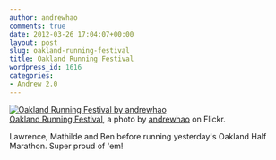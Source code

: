 ```yaml
---
author: andrewhao
comments: true
date: 2012-03-26 17:04:07+00:00
layout: post
slug: oakland-running-festival
title: Oakland Running Festival
wordpress_id: 1616
categories:
- Andrew 2.0
---
```


[![Oakland Running Festival by andrewhao](http://farm8.staticflickr.com/7063/7016824913_62cc72ee2f.jpg)](http://www.flickr.com/photos/andrewhao/7016824913/)  
[Oakland Running Festival](http://www.flickr.com/photos/andrewhao/7016824913/), a photo by [andrewhao](http://www.flickr.com/photos/andrewhao/) on Flickr.

Lawrence, Mathilde and Ben before running yesterday's Oakland Half Marathon. Super proud of 'em!

